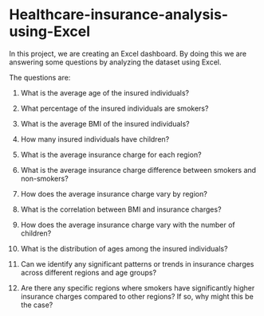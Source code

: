 # Healthcare-insurance-analysis-using-Excel
In this project, we are creating an Excel dashboard. By doing this we are answering some questions by analyzing the dataset using Excel.

The questions are:
1. What is the average age of the insured individuals?
2. What percentage of the insured individuals are smokers?
3. What is the average BMI of the insured individuals?
4. How many insured individuals have children?
5. What is the average insurance charge for each region?

1. What is the average insurance charge difference between smokers and non-smokers?
2. How does the average insurance charge vary by region?
3. What is the correlation between BMI and insurance charges?
4. How does the average insurance charge vary with the number of children?
5. What is the distribution of ages among the insured individuals?

1. Can we identify any significant patterns or trends in insurance charges across different regions and age groups?
2. Are there any specific regions where smokers have significantly higher insurance charges compared to other regions? If so, why might this be the case?
